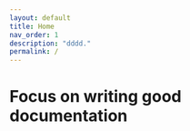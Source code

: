 ```yaml
---
layout: default
title: Home
nav_order: 1
description: "dddd."
permalink: /
---
```


# Focus on writing good documentation
